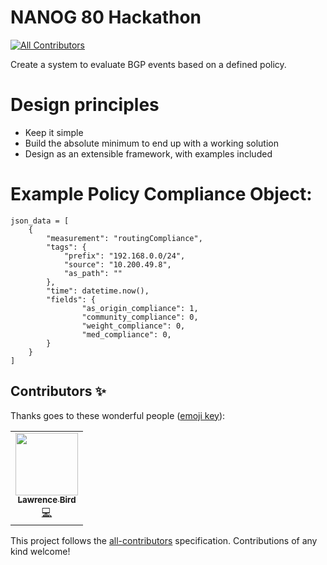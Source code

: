# NANOG 80 Hackathon
<!-- ALL-CONTRIBUTORS-BADGE:START - Do not remove or modify this section -->
[![All Contributors](https://img.shields.io/badge/all_contributors-1-orange.svg?style=flat-square)](#contributors-)
<!-- ALL-CONTRIBUTORS-BADGE:END -->

Create a system to evaluate BGP events based on a defined policy.

# Design principles

- Keep it simple
- Build the absolute minimum to end up with a working solution
- Design as an extensible framework, with examples included


# Example Policy Compliance Object:

```
json_data = [
    {
        "measurement": "routingCompliance",
        "tags": {
            "prefix": "192.168.0.0/24",
            "source": "10.200.49.8",
            "as_path": ""
        },
        "time": datetime.now(),
        "fields": {
                "as_origin_compliance": 1,
                "community_compliance": 0,
                "weight_compliance": 0,
                "med_compliance": 0,
        }
    }
]
```

## Contributors ✨

Thanks goes to these wonderful people ([emoji key](https://allcontributors.org/docs/en/emoji-key)):

<!-- ALL-CONTRIBUTORS-LIST:START - Do not remove or modify this section -->
<!-- prettier-ignore-start -->
<!-- markdownlint-disable -->
<table>
  <tr>
    <td align="center"><a href="https://github.com/TheBirdsNest"><img src="https://avatars3.githubusercontent.com/u/31070227?v=4" width="100px;" alt=""/><br /><sub><b>Lawrence Bird</b></sub></a><br /><a href="https://github.com/petermoorey/NANOG-80-Hackathon/commits?author=TheBirdsNest" title="Code">💻</a></td>
  </tr>
</table>

<!-- markdownlint-enable -->
<!-- prettier-ignore-end -->
<!-- ALL-CONTRIBUTORS-LIST:END -->

This project follows the [all-contributors](https://github.com/all-contributors/all-contributors) specification. Contributions of any kind welcome!